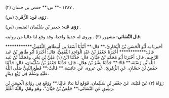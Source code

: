 ١٣٨٧ -** س:** حفص بن حسان (٢) .

**رَوَى عَن:** الزُّهْرِيّ (س) .

**رَوَى عَنه:** جعفر بْن سُلَيْمان الضبعي (س) .

**قال النَّسَائي:** مشهور (٣) . وروى له حديثا واحدا، وقد وقع لنا عاليا من روايته.

أخبرنا به أَبُو الْحَسَنِ بْنُ الْبُخَارِيِّ،** قال:** أَنْبَأَنَا أَسْعَدُ بن أَبيطَاهِرٍ الثَّقَفِيُّ،************ قال:************ أَخْبَرَنَا جَعْفَرُ بْنُ عَبْدِ الْوَاحِدِ الثَّقَفِيُّ، قال: أَخْبَرَنَا أَبُو طَاهِرِ بْنُ عَبد الرَّحِيمِ، قال: أَخْبَرَنَا أَبُو مُحَمَّدِ بْنُ حَيَّانَ، قال: حَدَّثَنَا ابْنُ (١) عَلِيِّ بْنِ بَحْرٍ، ومُحَمَّدُ بْنُ عَبد اللَّهِ بْنِ رُسْتَةَ،** قَالا:** حَدَّثَنَا بِشْرُ بْنُ هِلالٍ، قال: حَدَّثَنَا جَعْفَرُ بْنُ سُلَيْمان، قال: حَدَّثَنَا حَفْصُ بْنُ حَسَّانٍ، عَنِ الزُّهْرِيّ، عَن عروة، عَن عائشة،** قَالَتْ:** قَطَعَ النَّبِيُّ صَلَّى اللَّهُ عَلَيْهِ وسَلَّمَ فِي رُبْعِ دِينَارٍ.

رَوَاهُ (٢) عَنْ قُتَيْبَةَ، عَنْ جَعْفَرِ بْنِ سُلَيْمان، فَوَقَعَ لَنَا بَدَلا عَالِيًا.** ووَقَعَ فِي رِوَايَةِ الْحَسَنِ بْنِ رَشِيقٍ عَنِ النَّسَائي:** حَفْصُ بْنُ حَيَّانَ"، وهُوَ وهْمٌ، واللَّهُ أَعْلَمُ.
